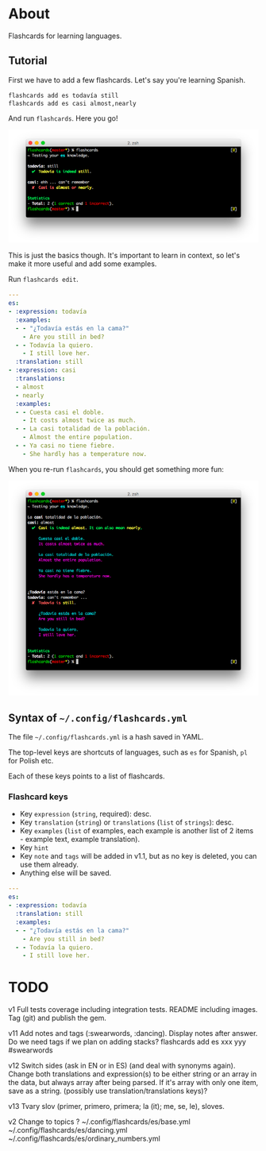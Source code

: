 # About

Flashcards for learning languages.

## Tutorial

First we have to add a few flashcards. Let's say you're learning Spanish.

```shell
flashcards add es todavía still
flashcards add es casi almost,nearly
```

And run `flashcards`. Here you go!

![flashcards-1](https://raw.githubusercontent.com/botanicus/flashcards/master/doc/flashcards-1.png)

This is just the basics though. It's important to learn in context, so let's
make it more useful and add some examples.

Run `flashcards edit`.

```yaml
---
es:
- :expression: todavía
  :examples:
  - - "¿Todavía estás en la cama?"
    - Are you still in bed?
  - - Todavía la quiero.
    - I still love her.
  :translation: still
- :expression: casi
  :translations:
  - almost
  - nearly
  :examples:
  - - Cuesta casi el doble.
    - It costs almost twice as much.
  - - La casi totalidad de la población.
    - Almost the entire population.
  - - Ya casi no tiene fiebre.
    - She hardly has a temperature now.
```

When you re-run `flashcards`, you should get something more fun:

![flashcards-2](https://raw.githubusercontent.com/botanicus/flashcards/master/doc/flashcards-2.png)

## Syntax of `~/.config/flashcards.yml`

The file `~/.config/flashcards.yml` is a hash saved in YAML.

The top-level keys are shortcuts of languages, such as `es` for Spanish, `pl` for Polish etc.

Each of these keys points to a list of flashcards.

### Flashcard keys

- Key `expression` (`string`, required): desc.
- Key `translation` (`string`) or `translations` (`list` of `strings`): desc.
- Key `examples` (`list` of examples, each example is another list of 2 items - example text, example translation).
- Key `hint`
- Key `note` and `tags` will be added in v1.1, but as no key is deleted, you can use them already.
- Anything else will be saved.

```yaml
---
es:
- :expression: todavía
  :translation: still
  :examples:
  - - "¿Todavía estás en la cama?"
    - Are you still in bed?
  - - Todavía la quiero.
    - I still love her.
```

# TODO

v1
  Full tests coverage including integration tests.
  README including images.
  Tag (git) and publish the gem.

v11
  Add notes and tags (:swearwords, :dancing). Display notes after answer.
  Do we need tags if we plan on adding stacks?
  flashcards add es xxx yyy #swearwords

v12
  Switch sides (ask in EN or in ES) (and deal with synonyms again).
    Change both translations and expression(s) to be either string or an array in the data,
    but always array after being parsed. If it's array with only one item, save as a string.
    (possibly use translation/translations keys)?

v13
  Tvary slov (primer, primero, primera; la (it); me, se, le), sloves.

v2
  Change to topics ?
  ~/.config/flashcards/es/base.yml
  ~/.config/flashcards/es/dancing.yml
  ~/.config/flashcards/es/ordinary_numbers.yml
